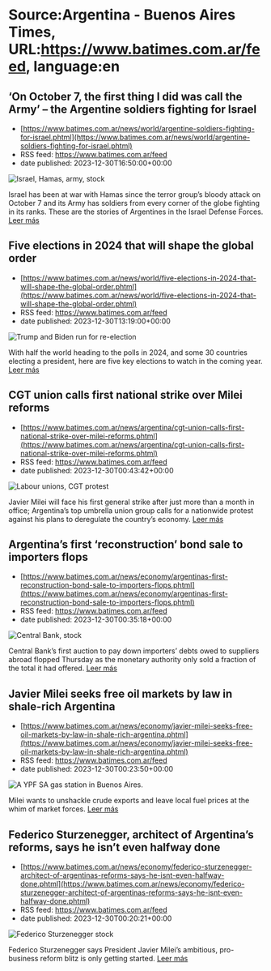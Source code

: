 # Source:Argentina - Buenos Aires Times, URL:https://www.batimes.com.ar/feed, language:en

## ‘On October 7, the first thing I did was call the Army’ – the Argentine soldiers fighting for Israel
 - [https://www.batimes.com.ar/news/world/argentine-soldiers-fighting-for-israel.phtml](https://www.batimes.com.ar/news/world/argentine-soldiers-fighting-for-israel.phtml)
 - RSS feed: https://www.batimes.com.ar/feed
 - date published: 2023-12-30T16:50:00+00:00

<p><img alt="Israel, Hamas, army, stock" src="https://fotos.perfil.com/2023/12/26/trim/540/304/israel-hamas-army-stock-1726479.jpg" /></p>Israel has been at war with Hamas since the terror group’s bloody attack on October 7 and its Army has soldiers from every corner of the globe fighting in its ranks. These are the stories of Argentines in the Israel Defense Forces.
 <a href="https://www.batimes.com.ar/news/world/argentine-soldiers-fighting-for-israel.phtml">Leer más</a>

## Five elections in 2024 that will shape the global order
 - [https://www.batimes.com.ar/news/world/five-elections-in-2024-that-will-shape-the-global-order.phtml](https://www.batimes.com.ar/news/world/five-elections-in-2024-that-will-shape-the-global-order.phtml)
 - RSS feed: https://www.batimes.com.ar/feed
 - date published: 2023-12-30T13:19:00+00:00

<p><img alt="Trump and Biden run for re-election" src="https://fotos.perfil.com/2023/04/25/trim/540/304/trump-and-biden-run-for-re-election-1554007.jpg" /></p>With half the world heading to the polls in 2024, and some 30 countries electing a president, here are five key elections to watch in the coming year. <a href="https://www.batimes.com.ar/news/world/five-elections-in-2024-that-will-shape-the-global-order.phtml">Leer más</a>

## CGT union calls first national strike over Milei reforms
 - [https://www.batimes.com.ar/news/argentina/cgt-union-calls-first-national-strike-over-milei-reforms.phtml](https://www.batimes.com.ar/news/argentina/cgt-union-calls-first-national-strike-over-milei-reforms.phtml)
 - RSS feed: https://www.batimes.com.ar/feed
 - date published: 2023-12-30T00:43:42+00:00

<p><img alt="Labour unions, CGT protest" src="https://fotos.perfil.com/2023/12/29/trim/540/304/labour-unions-cgt-protest-1728884.jpg" /></p>Javier Milei will face his first general strike after just more than a month in office; Argentina’s top umbrella union group calls for a nationwide protest against his plans to deregulate the country’s economy. <a href="https://www.batimes.com.ar/news/argentina/cgt-union-calls-first-national-strike-over-milei-reforms.phtml">Leer más</a>

## Argentina’s first ‘reconstruction’ bond sale to importers flops
 - [https://www.batimes.com.ar/news/economy/argentinas-first-reconstruction-bond-sale-to-importers-flops.phtml](https://www.batimes.com.ar/news/economy/argentinas-first-reconstruction-bond-sale-to-importers-flops.phtml)
 - RSS feed: https://www.batimes.com.ar/feed
 - date published: 2023-12-30T00:35:18+00:00

<p><img alt="Central Bank, stock" src="https://fotos.perfil.com/2023/07/05/trim/540/304/central-bank-stock-1603954.jpg" /></p>Central Bank’s first auction to pay down importers’ debts owed to suppliers abroad flopped Thursday as the monetary authority only sold a fraction of the total it had offered. <a href="https://www.batimes.com.ar/news/economy/argentinas-first-reconstruction-bond-sale-to-importers-flops.phtml">Leer más</a>

## Javier Milei seeks free oil markets by law in shale-rich Argentina
 - [https://www.batimes.com.ar/news/economy/javier-milei-seeks-free-oil-markets-by-law-in-shale-rich-argentina.phtml](https://www.batimes.com.ar/news/economy/javier-milei-seeks-free-oil-markets-by-law-in-shale-rich-argentina.phtml)
 - RSS feed: https://www.batimes.com.ar/feed
 - date published: 2023-12-30T00:23:50+00:00

<p><img alt="A YPF SA gas station in Buenos Aires." src="https://fotos.perfil.com/2023/12/28/trim/540/304/a-ypf-sa-gas-station-in-buenos-aires-1727553.jpg" /></p>Milei wants to unshackle crude exports and leave local fuel prices at the whim of market forces. <a href="https://www.batimes.com.ar/news/economy/javier-milei-seeks-free-oil-markets-by-law-in-shale-rich-argentina.phtml">Leer más</a>

## Federico Sturzenegger, architect of Argentina’s reforms, says he isn’t even halfway done
 - [https://www.batimes.com.ar/news/economy/federico-sturzenegger-architect-of-argentinas-reforms-says-he-isnt-even-halfway-done.phtml](https://www.batimes.com.ar/news/economy/federico-sturzenegger-architect-of-argentinas-reforms-says-he-isnt-even-halfway-done.phtml)
 - RSS feed: https://www.batimes.com.ar/feed
 - date published: 2023-12-30T00:20:21+00:00

<p><img alt="Federico Sturzenegger stock" src="https://fotos.perfil.com/2023/12/29/trim/540/304/federico-sturzenegger-stock-1728880.jpg" /></p>Federico Sturzenegger says President Javier Milei’s ambitious, pro-business reform blitz is only getting started. <a href="https://www.batimes.com.ar/news/economy/federico-sturzenegger-architect-of-argentinas-reforms-says-he-isnt-even-halfway-done.phtml">Leer más</a>

